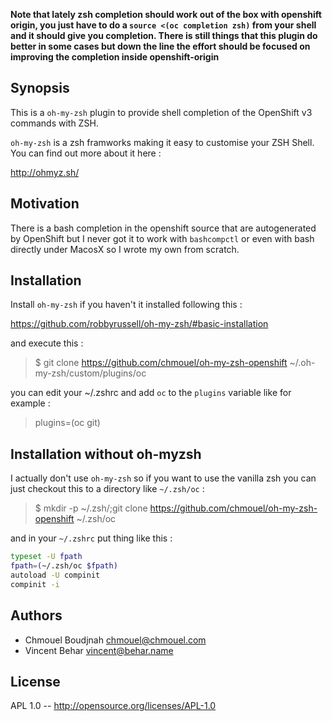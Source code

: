 **Note that lately zsh completion should work out of the box with openshift origin, you just have to do a ```source <(oc completion zsh)``` from your shell and it should give you completion. There is still things that this plugin do better in some cases but down the line the effort should be focused on improving the completion inside openshift-origin**

## Synopsis

This is a `oh-my-zsh` plugin to provide shell completion of the OpenShift v3 commands with ZSH.

`oh-my-zsh` is a zsh framworks making it easy to customise your ZSH Shell. You can find out more about it here :

http://ohmyz.sh/

## Motivation

There is a bash completion in the openshift source that are autogenerated by OpenShift but I never got it to work with `bashcompctl`  or even with bash directly under MacosX so I wrote my own from scratch.

## Installation

Install `oh-my-zsh` if you haven't it installed following this :

https://github.com/robbyrussell/oh-my-zsh/#basic-installation

and execute this :

> $ git clone https://github.com/chmouel/oh-my-zsh-openshift ~/.oh-my-zsh/custom/plugins/oc

you can edit your ~/.zshrc and add `oc` to the `plugins` variable like for example :

> plugins=(oc git)

## Installation without oh-myzsh

I actually don't use `oh-my-zsh` so if you want to use the vanilla zsh you can just checkout this to a directory  like `~/.zsh/oc`  :

> $ mkdir -p ~/.zsh/;git clone https://github.com/chmouel/oh-my-zsh-openshift ~/.zsh/oc

and in your `~/.zshrc` put thing like this :

```bash
typeset -U fpath
fpath=(~/.zsh/oc $fpath)
autoload -U compinit
compinit -i
```

## Authors

* Chmouel Boudjnah <chmouel@chmouel.com>
* Vincent Behar <vincent@behar.name>


## License

APL 1.0 -- http://opensource.org/licenses/APL-1.0
